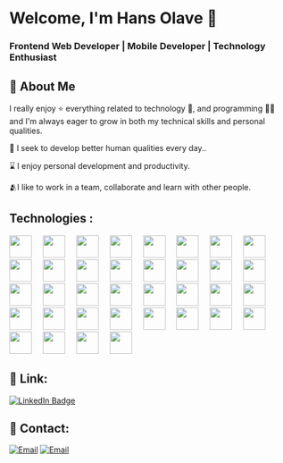 # Welcome, I'm Hans Olave 👋

### Frontend Web Developer | Mobile Developer | Technology Enthusiast

## 🚀 About Me


I really enjoy ⭐ everything related to technology 🤖, and programming 👨‍💻 and I'm always eager to grow in both my technical skills and personal qualities.

🌿 I seek to develop better human qualities every day..
</br>

⌛ I enjoy personal development and productivity.
</br>

🫂I like to work in a team, collaborate and learn with other people.
</br>


## Technologies :

<div align="left">
<img src="https://cdn.jsdelivr.net/gh/devicons/devicon/icons/html5/html5-original.svg" height="40"/>
<img width="12" />
<img src="https://cdn.jsdelivr.net/gh/devicons/devicon/icons/css3/css3-original.svg" height="40"/>
<img width="12" />
<img src="https://cdn.jsdelivr.net/gh/devicons/devicon@latest/icons/bootstrap/bootstrap-original.svg"height="40"/>
<img width="12" />
<img src="https://cdn.jsdelivr.net/gh/devicons/devicon/icons/javascript/javascript-original.svg" height="40"/>
<img width="12" />
<img src="https://cdn.jsdelivr.net/gh/devicons/devicon@latest/icons/typescript/typescript-original.svg" height="40"/> 
<img width="12" />
<img src="https://cdn.jsdelivr.net/gh/devicons/devicon/icons/react/react-original.svg" height="40"/>
<img width="12" />
<img src="https://cdn.jsdelivr.net/gh/devicons/devicon@latest/icons/java/java-original.svg" height="40"/>  
<img width="12" />
<img src="https://cdn.jsdelivr.net/gh/devicons/devicon@latest/icons/docker/docker-original.svg" height="40"/>  
<img width="12" />
<img src="https://cdn.jsdelivr.net/gh/devicons/devicon@latest/icons/flutter/flutter-original.svg" height="40"/>
<img width="12" />
<img src="https://cdn.jsdelivr.net/gh/devicons/devicon@latest/icons/mysql/mysql-original.svg" height="40"/>  
<img width="12" />
<img src="https://cdn.jsdelivr.net/gh/devicons/devicon@latest/icons/unity/unity-original.svg"  height="40"/>
<img width="12" />
<img src="https://cdn.jsdelivr.net/gh/devicons/devicon@latest/icons/vscode/vscode-original.svg" height="40"/>
<img width="12" />
<img src="https://cdn.jsdelivr.net/gh/devicons/devicon@latest/icons/jira/jira-original.svg" height="40"/>
<img width="12" />
<img src="https://cdn.jsdelivr.net/gh/devicons/devicon@latest/icons/json/json-original.svg" height="40"/>
<img width="12" />
<img src="https://cdn.jsdelivr.net/gh/devicons/devicon@latest/icons/github/github-original.svg" height="40"/>  
<img width="12" />
<img src="https://cdn.jsdelivr.net/gh/devicons/devicon@latest/icons/azuresqldatabase/azuresqldatabase-original.svg" height="40"/>
<img width="12" />
<img src="https://cdn.jsdelivr.net/gh/devicons/devicon@latest/icons/xml/xml-original.svg" height="40"/>
<img width="12" />
<img src="https://cdn.jsdelivr.net/gh/devicons/devicon@latest/icons/illustrator/illustrator-plain.svg" height="40"/>  
<img width="12" />
<img src="https://cdn.jsdelivr.net/gh/devicons/devicon@latest/icons/atom/atom-original.svg" height="40"/>  
<img width="12" />
 <img src="https://cdn.jsdelivr.net/gh/devicons/devicon@latest/icons/gradle/gradle-original.svg" height="40"/>  
<img width="12" />
<img src="https://cdn.jsdelivr.net/gh/devicons/devicon@latest/icons/git/git-original.svg" height="40"/>
<img width="12" />
<img src="https://cdn.jsdelivr.net/gh/devicons/devicon@latest/icons/bash/bash-original.svg" height="40"/>
<img width="12" />
<img src="https://cdn.jsdelivr.net/gh/devicons/devicon@latest/icons/eclipse/eclipse-original-wordmark.svg" height="40"/>  
<img width="12" />
<img src="https://cdn.jsdelivr.net/gh/devicons/devicon@latest/icons/firebase/firebase-original.svg" height="40"/>
<img width="12" />
<img src="https://cdn.jsdelivr.net/gh/devicons/devicon@latest/icons/figma/figma-original.svg" height="40"/>
<img width="12" />
<img src="https://cdn.jsdelivr.net/gh/devicons/devicon@latest/icons/filezilla/filezilla-original.svg" height="40"/>
<img width="12" />
<img src="https://cdn.jsdelivr.net/gh/devicons/devicon@latest/icons/nodejs/nodejs-original.svg" height="40"/>
<img width="12" />
<img src="https://cdn.jsdelivr.net/gh/devicons/devicon@latest/icons/npm/npm-original-wordmark.svg"  height="40"/>
<img width="12" />
<img src="https://cdn.jsdelivr.net/gh/devicons/devicon@latest/icons/php/php-original.svg" height="40"/>
<img width="12" />
<img src="https://cdn.jsdelivr.net/gh/devicons/devicon@latest/icons/postman/postman-original.svg" height="40"/>
<img width="12" />
<img src="https://cdn.jsdelivr.net/gh/devicons/devicon@latest/icons/kubernetes/kubernetes-original.svg" height="40"/>
<img width="12" />
<img src="https://cdn.jsdelivr.net/gh/devicons/devicon@latest/icons/mongodb/mongodb-original.svg" height="40"/>
<img width="12" />
<img src="https://cdn.jsdelivr.net/gh/devicons/devicon@latest/icons/mongoose/mongoose-original.svg" width="40"/>
<img width="12" />
<img src="https://cdn.jsdelivr.net/gh/devicons/devicon@latest/icons/android/android-original.svg" height="40"/>
<img width="12" />
<img src="https://cdn.jsdelivr.net/gh/devicons/devicon@latest/icons/azure/azure-original.svg" height="40"/>
<img width="12" />
<img src="https://cdn.jsdelivr.net/gh/devicons/devicon@latest/icons/androidstudio/androidstudio-original.svg" height="40"/>
<img width="12" />
</div>

              

## 🔗 Link: 

[![LinkedIn Badge](https://img.shields.io/badge/LinkedIn-hans--olave-0077B5?style=for-the-badge&logo=linkedin&logoColor=white&labelColor=101010)](https://www.linkedin.com/in/hector-hans-olave-trujillo-5449506a/)


## 🔗 Contact:

[![Email](https://img.shields.io/badge/hansolavet@gmail.com-email-D14836?style=for-the-badge&logo=gmail&logoColor=white&labelColor=101010)](mailto:hansolavet@gmail.com)
[![Email](https://img.shields.io/badge/hansolavet@gmail.com-email-D14836?style=for-the-badge&logo=gmail&logoColor=white&labelColor=101010)](mailto:hansolavet@gmail.com)





